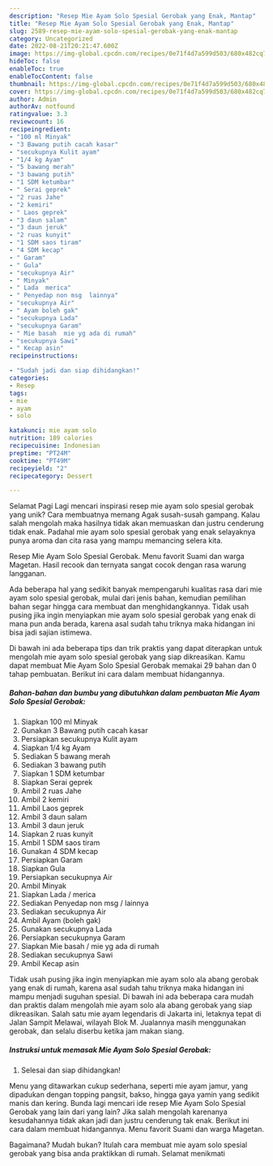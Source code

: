 ```yaml
---
description: "Resep Mie Ayam Solo Spesial Gerobak yang Enak, Mantap"
title: "Resep Mie Ayam Solo Spesial Gerobak yang Enak, Mantap"
slug: 2589-resep-mie-ayam-solo-spesial-gerobak-yang-enak-mantap
category: Uncategorized
date: 2022-08-21T20:21:47.600Z
image: https://img-global.cpcdn.com/recipes/0e71f4d7a599d503/680x482cq70/mie-ayam-solo-spesial-gerobak-foto-resep-utama.jpg
hideToc: false
enableToc: true
enableTocContent: false
thumbnail: https://img-global.cpcdn.com/recipes/0e71f4d7a599d503/680x482cq70/mie-ayam-solo-spesial-gerobak-foto-resep-utama.jpg
cover: https://img-global.cpcdn.com/recipes/0e71f4d7a599d503/680x482cq70/mie-ayam-solo-spesial-gerobak-foto-resep-utama.jpg
author: Admin
authorAv: notfound
ratingvalue: 3.3
reviewcount: 16
recipeingredient:
- "100 ml Minyak"
- "3 Bawang putih cacah kasar"
- "secukupnya Kulit ayam"
- "1/4 kg Ayam"
- "5 bawang merah"
- "3 bawang putih"
- "1 SDM ketumbar"
- " Serai geprek"
- "2 ruas Jahe"
- "2 kemiri"
- " Laos geprek"
- "3 daun salam"
- "3 daun jeruk"
- "2 ruas kunyit"
- "1 SDM saos tiram"
- "4 SDM kecap"
- " Garam"
- " Gula"
- "secukupnya Air"
- " Minyak"
- " Lada  merica"
- " Penyedap non msg  lainnya"
- "secukupnya Air"
- " Ayam boleh gak"
- "secukupnya Lada"
- "secukupnya Garam"
- " Mie basah  mie yg ada di rumah"
- "secukupnya Sawi"
- " Kecap asin"
recipeinstructions:

- "Sudah jadi dan siap dihidangkan!"
categories:
- Resep
tags:
- mie
- ayam
- solo

katakunci: mie ayam solo 
nutrition: 189 calories
recipecuisine: Indonesian
preptime: "PT24M"
cooktime: "PT49M"
recipeyield: "2"
recipecategory: Dessert

---
```



Selamat Pagi Lagi mencari inspirasi resep mie ayam solo spesial gerobak yang unik? Cara membuatnya memang Agak susah-susah gampang. Kalau salah mengolah maka hasilnya tidak akan memuaskan dan justru cenderung tidak enak. Padahal mie ayam solo spesial gerobak yang enak selayaknya punya aroma dan cita rasa yang mampu memancing selera kita.


Resep Mie Ayam Solo Spesial Gerobak. Menu favorit Suami dan warga Magetan. Hasil recook dan ternyata sangat cocok dengan rasa warung langganan.

Ada beberapa hal yang sedikit banyak mempengaruhi kualitas rasa dari mie ayam solo spesial gerobak, mulai dari jenis bahan, kemudian pemilihan bahan segar hingga cara membuat dan menghidangkannya. Tidak usah pusing jika ingin menyiapkan mie ayam solo spesial gerobak yang enak di mana pun anda berada, karena asal sudah tahu triknya maka hidangan ini bisa jadi sajian istimewa.


Di bawah ini ada beberapa tips dan trik praktis yang dapat diterapkan untuk mengolah mie ayam solo spesial gerobak yang siap dikreasikan. Kamu dapat membuat Mie Ayam Solo Spesial Gerobak memakai 29 bahan dan 0 tahap pembuatan. Berikut ini cara dalam membuat hidangannya.

<!--inarticleads1-->

##### Bahan-bahan dan bumbu yang dibutuhkan dalam pembuatan Mie Ayam Solo Spesial Gerobak:

1. Siapkan 100 ml Minyak
1. Gunakan 3 Bawang putih cacah kasar
1. Persiapkan secukupnya Kulit ayam
1. Siapkan 1/4 kg Ayam
1. Sediakan 5 bawang merah
1. Sediakan 3 bawang putih
1. Siapkan 1 SDM ketumbar
1. Siapkan  Serai geprek
1. Ambil 2 ruas Jahe
1. Ambil 2 kemiri
1. Ambil  Laos geprek
1. Ambil 3 daun salam
1. Ambil 3 daun jeruk
1. Siapkan 2 ruas kunyit
1. Ambil 1 SDM saos tiram
1. Gunakan 4 SDM kecap
1. Persiapkan  Garam
1. Siapkan  Gula
1. Persiapkan secukupnya Air
1. Ambil  Minyak
1. Siapkan  Lada / merica
1. Sediakan  Penyedap non msg / lainnya
1. Sediakan secukupnya Air
1. Ambil  Ayam (boleh gak)
1. Gunakan secukupnya Lada
1. Persiapkan secukupnya Garam
1. Siapkan  Mie basah / mie yg ada di rumah
1. Sediakan secukupnya Sawi
1. Ambil  Kecap asin


Tidak usah pusing jika ingin menyiapkan mie ayam solo ala abang gerobak yang enak di rumah, karena asal sudah tahu triknya maka hidangan ini mampu menjadi suguhan spesial. Di bawah ini ada beberapa cara mudah dan praktis dalam mengolah mie ayam solo ala abang gerobak yang siap dikreasikan. Salah satu mie ayam legendaris di Jakarta ini, letaknya tepat di Jalan Sampit Melawai, wilayah Blok M. Jualannya masih menggunakan gerobak, dan selalu diserbu ketika jam makan siang. 

<!--inarticleads2-->

##### Instruksi untuk memasak Mie Ayam Solo Spesial Gerobak:


1. Selesai dan siap dihidangkan!

Menu yang ditawarkan cukup sederhana, seperti mie ayam jamur, yang dipadukan dengan topping pangsit, bakso, hingga gaya yamin yang sedikit manis dan kering. Bunda lagi mencari ide resep Mie Ayam Solo Spesial Gerobak yang lain dari yang lain? Jika salah mengolah karenanya kesudahannya tidak akan jadi dan justru cenderung tak enak. Berikut ini cara dalam membuat hidangannya. Menu favorit Suami dan warga Magetan. 

Bagaimana? Mudah bukan? Itulah cara membuat mie ayam solo spesial gerobak yang bisa anda praktikkan di rumah. Selamat menikmati
